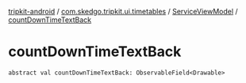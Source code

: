 [tripkit-android](../../index.md) / [com.skedgo.tripkit.ui.timetables](../index.md) / [ServiceViewModel](index.md) / [countDownTimeTextBack](./count-down-time-text-back.md)

# countDownTimeTextBack

`abstract val countDownTimeTextBack: ObservableField<Drawable>`